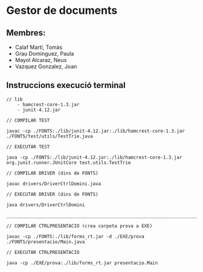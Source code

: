 # Gestor de documents #

## Membres: ##
* Calaf Martí, Tomàs
* Grau Dominguez, Paula
* Mayol Alcaraz, Neus
* Vazquez Gonzalez, Joan

## Instruccions execució terminal ##

    // lib
        - hamcrest-core-1.3.jar
        - junit-4.12.jar
    
    // COMPILAR TEST
    
    javac -cp ./FONTS:./lib/junit-4.12.jar:./lib/hamcrest-core-1.3.jar ./FONTS/test/utils/TestTrie.java
    
    // EXECUTAR TEST
     
    java -cp ./FONTS:./lib/junit-4.12.jar:./lib/hamcrest-core-1.3.jar org.junit.runner.JUnitCore test.utils.TestTrie
    
    // COMPILAR DRIVER (dins de FONTS)
    
    javac drivers/DriverCtrlDomini.java
    
    // EXECUTAR DRIVER (dins de FONTS)
    
    java drivers/DriverCtrlDomini

    ______________________________________________________________________________________

    // COMPILAR CTRLPRESENTACIO (crea carpeta prova a EXE)
    
    javac -cp ./FONTS:./lib/forms_rt.jar -d ./EXE/prova ./FONTS/presentacio/Main.java
    
    // EXECUTAR CTRLPRESENTACIO
    
    java -cp ./EXE/prova:./lib/forms_rt.jar presentacio.Main
